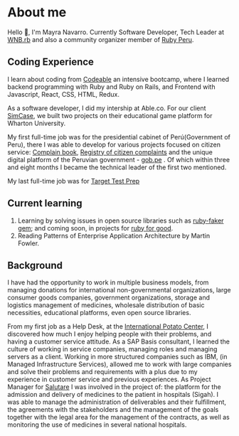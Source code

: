 # About me
Hello 👋, I'm Mayra Navarro. Currently Software Developer, Tech Leader at [WNB.rb](https://www.wnb-rb.dev/) and also a community organizer member of [Ruby Peru](https://ruby.pe/).

## Coding Experience
I learn about coding from [Codeable](https://github.com/codeableorg) an intensive bootcamp, where I learned backend programming with Ruby and Ruby on Rails, and Frontend with Javascript, React, CSS, HTML, Redux.

As a software developer, I did my intership at Able.co. For our client [SimCase](https://simcase.io/), we built two projects on their educational game platform for Wharton University.

My first full-time job was for the presidential cabinet of Perú(Government of Peru), there I was able to develop for various projects focused on citizen service: [Complain book](https://reclamos.servicios.gob.pe/), [Registry of citizen complaints](https://denuncias.servicios.gob.pe/) and the unique digital platform of the Peruvian government - [gob.pe](https://www.gob.pe/) . Of which within three and eight months I became the technical leader of the first two mentioned.

My last full-time job was for [Target Test Prep](https://www.targettestprep.com/)

## Current learning
1. Learning by solving issues in open source libraries such as [ruby-faker gem](https://github.com/faker-ruby/faker); and coming soon, in projects for [ruby for good](https://github.com/rubyforgood).
2. Reading Patterns of Enterprise Application Architecture by Martin Fowler.

## Background
I have had the opportunity to work in multiple business models, from managing donations for international non-governmental organizations, large consumer goods companies, government organizations, storage and logistics management of medicines, wholesale distribution of basic necessities, educational platforms, even open source libraries.

From my first job as a Help Desk, at the [International Potato Center](https://cipotato.org/), I discovered how much I enjoy helping people with their problems, and having a customer service attitude. As a SAP Basis consultant, I learned the culture of working in service companies, managing roles and managing servers as a client. Working in more structured companies such as IBM, (in Managed Infrastructure Services), allowed me to work with large companies and solve their problems and requirements with a plus due to my experience in customer service and previous experiences. As Project Manager for [Salutare](https://www.salutare.com.pe/) I was involved in the project of: the platform for the admission and delivery of medicines to the patient in hospitals (Sigah). I was able to manage the administration of deliverables and their fulfillment, the agreements with the stakeholders and the management of the goals together with the legal area for the management of the contracts, as well as monitoring the use of medicines in several national hospitals.

<!--
**luciagirasoles/luciagirasoles** is a ✨ _special_ ✨ repository because its `README.md` (this file) appears on your GitHub profile.

Here are some ideas to get you started:

- 🔭 I’m currently working on ...
- 🌱 I’m currently learning ...
- 👯 I’m looking to collaborate on ...
- 🤔 I’m looking for help with ...
- 💬 Ask me about ...
- 📫 How to reach me: ...
- 😄 Pronouns: ...
- ⚡ Fun fact: ...
-->
